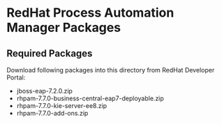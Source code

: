# RedHat Process Automation Manager Packages
## Required Packages
Download following packages into this directory from RedHat Developer Portal:
* jboss-eap-7.2.0.zip
* rhpam-7.7.0-business-central-eap7-deployable.zip
* rhpam-7.7.0-kie-server-ee8.zip
* rhpam-7.7.0-add-ons.zip